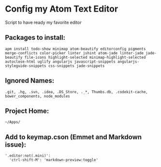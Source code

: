 # Config my Atom Text Editor
Script to have ready my favorite editor

## Packages to install:
	apm install todo-show minimap atom-beautify editorconfig pigments merge-conflicts color-picker linter jshint atom-jade linter-jade jade-beautify file-icons highlight-selected minimap-highlight-selected autoclose-html uglify angularjs javascript-snippets angularjs-styleguide-snippets css-snippets jade-snippets

## Ignored Names:
	.git, .hg, .svn, .idea, .DS_Store, ._*, Thumbs.db, .codekit-cache, bower_components, node_modules	

## Project Home:
	~/Apps/

## Add to keymap.cson (Emmet and Markdown issue):
	'.editor:not(.mini)':
	  'ctrl-shift-M': 'markdown-preview:toggle'

